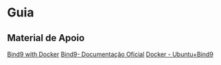 # Guia

## Material de Apoio

[Bind9 with Docker](https://www.youtube.com/watch?v=lm2d4qk_X0c)
[Bind9- Documentação Oficial](https://bind9.readthedocs.io/en/latest/reference.html)
[Docker - Ubuntu+Bind9](https://hub.docker.com/r/ubuntu/bind9)
